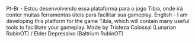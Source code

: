 Pt-Br - Estou desenvolvendo essa plataforma para o jogo Tibia, onde irá conter muitas ferramentas úteis para facilitar sua gameplay.
English - I am developing this platform for the game Tibia, which will contain many useful tools to facilitate your gameplay.
Made by Tristeza Colossal (Lunarian RubinOT) / Elder Depressivo (Baltrium RubinOT)
